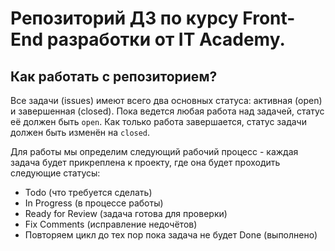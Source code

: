 # Репозиторий ДЗ по курсу Front-End разработки от IT Academy.

## Как работать с репозиторием?

Все задачи (issues) имеют всего два основных статуса: активная (open) и завершенная (closed).
Пока ведется любая работа над задачей, статус её должен быть `open`. 
Как только работа завершается, статус задачи должен быть изменён на `closed`.

Для работы мы определим следующий рабочий процесс - каждая задача будет прикреплена к проекту, 
где она будет проходить следующие статусы:
- Todo (что требуется сделать)
- In Progress (в процессе работы)
- Ready for Review (задача готова для проверки)
- Fix Comments (исправление недочётов)
- Повторяем цикл до тех пор пока задача не будет Done (выполнено)
